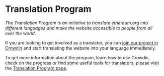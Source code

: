 # Translation Program

_The Translation Program is an initiative to translate ethereum.org into different languages and make the website accessible to people from all over the world._

If you are looking to get involved as a translator, you can [join our project in Crowdin](https://crowdin.com/project/ethereum-org/) and start translating the website into your language immediately.

To get more information about the program, learn how to use Crowdin, check on the progress or find some useful tools for translators, please visit the [Translation Program page](/contributing/translation-program/).
